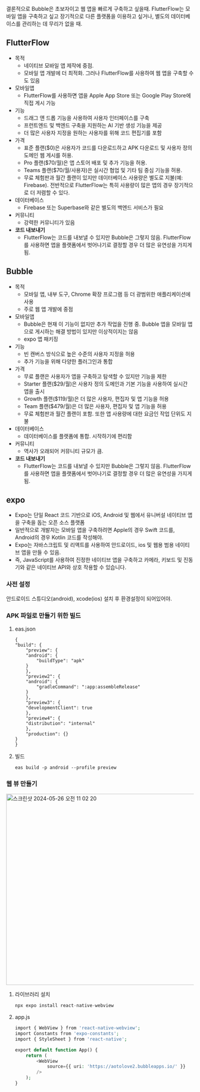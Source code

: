 결론적으로 Bubble은 초보자이고 웹 앱을 빠르게 구축하고 싶을때.
FlutterFlow는 모바일 앱을 구축하고 싶고 장기적으로 다른 플랫폼을 이용하고 싶거나, 별도의 데이터베이스를 관리하는 데 무리가 없을 때. 

## FlutterFlow

- 목적
    - 네이티브 모바일 앱 제작에 중점.
    - 모바일 앱 개발에 더 최적화. 그러나 FlutterFlow를 사용하여 웹 앱을 구축할 수도 있음
- 모바일앱
    - FlutterFlow를 사용하면 앱을 Apple App Store 또는 Google Play Store에 직접 게시 가능
- 기능
    - 드래그 앤 드롭 기능을 사용하여 사용자 인터페이스를 구축
    - 프런트엔드 및 백엔드 구축을 지원하는 AI 기반 생성 기능을 제공
    - 더 많은 사용자 지정을 원하는 사용자를 위해 코드 편집기를 포함
- 가격
    - 표준 플랜($0)은 사용자가 코드를 다운로드하고 APK 다운로드 및 사용자 정의 도메인 웹 게시를 허용.
    - Pro 플랜($70/월)은 앱 스토어 배포 및 추가 기능을 허용.
    - Teams 플랜($70/월/사용자)은 실시간 협업 및 기타 팀 중심 기능을 허용.
    - 무료 체험판과 월간 플랜이 있지만 데이터베이스 사용량은 별도로 지불(예: Firebase). 전반적으로 FlutterFlow는 특히 사용량이 많은 앱의 경우 장기적으로 더 저렴할 수 있다.
- 데이터베이스
    - Firebase 또는 Superbase와 같은 별도의 백엔드 서비스가 필요
- 커뮤니티
    - 강력한 커뮤니티가 있음
- **코드 내보내기**
    - FlutterFlow는 코드를 내보낼 수 있지만 Bubble은 그렇지 않음. FlutterFlow를 사용하면 앱을 플랫폼에서 벗어나기로 결정할 경우 더 많은 유연성을 가지게 됨.

## Bubble

- 목적
    - 모바일 앱, 내부 도구, Chrome 확장 프로그램 등 더 광범위한 애플리케이션에 사용
    - 주로 웹 앱 개발에 중점
- 모바일앱
    - Bubble은 현재 이 기능이 없지만 추가 작업을 진행 중. Bubble 앱을 모바일 앱으로 게시하는 해결 방법이 있지만 이상적이지는 않음
    - expo 앱 패키징
- 기능
    - 빈 캔버스 방식으로 높은 수준의 사용자 지정을 허용
    - 추가 기능을 위해 다양한 플러그인과 통합
- 가격
    - 무료 플랜은 사용자가 앱을 구축하고 탐색할 수 있지만 기능을 제한
    - Starter 플랜($29/월)은 사용자 정의 도메인과 기본 기능을 사용하여 실시간 앱을 출시
    - Growth 플랜($119/월)은 더 많은 사용자, 편집자 및 앱 기능을 허용
    - Team 플랜($479/월)은 더 많은 사용자, 편집자 및 앱 기능을 허용
    - 무료 체험판과 월간 플랜이 포함. 또한 앱 사용량에 대한 요금인 작업 단위도 지불
- 데이터베이스
    - 데이터베이스를 플랫폼에 통합. 시작하기에 편리함
- 커뮤니티
    - 역사가 오래되어 커뮤니티 규모가 큼.
- **코드 내보내기**
    - FlutterFlow는 코드를 내보낼 수 있지만 Bubble은 그렇지 않음. FlutterFlow를 사용하면 앱을 플랫폼에서 벗어나기로 결정할 경우 더 많은 유연성을 가지게 됨.

## expo

- Expo는 단일 React 코드 기반으로 iOS, Android 및 웹에서 유니버설 네이티브 앱을 구축을 돕는 오픈 소스 플랫폼
- 일반적으로 개발자는 모바일 앱을 구축하려면 Apple의 경우 Swift 코드를, Android의 경우 Kotlin 코드를 작성해야.
- Expo는 자바스크립트 및 리액트를 사용하여 안드로이드, ios 및 웹용 범용 네이티브 앱을 만들 수 있음.
- 즉, JavaScript를 사용하여 진정한 네이티브 앱을 구축하고 카메라, 키보드 및 진동기와 같은 네이티브 API와 상호 작용할 수 있습니다.

### 사전 설정

안드로이드 스튜디오(android), xcode(ios) 설치 후 환경설정이 되어있어야. 

### APK 파일로 만들기 위한 빌드

1. eas.json

    ```
    {
    "build": {
        "preview": {
        "android": {
            "buildType": "apk"
        }
        },
        "preview2": {
        "android": {
            "gradleCommand": ":app:assembleRelease"
        }
        },
        "preview3": {
        "developmentClient": true
        },
        "preview4": {
        "distribution": "internal"
        },
        "production": {}
    }
    }
    ```

1. 빌드

    ```
    eas build -p android --profile preview
    ```

### 웹 뷰 만들기

<img width="512" alt="스크린샷 2024-05-26 오전 11 02 20" src="https://github.com/kkatalchae/Presentation_Study/assets/67645131/cb7cadc3-c99c-4675-8c63-869dc8ed98bd">

1. 라이브러리 설치
    
    ```php
    npx expo install react-native-webview
    ```
    
2. app.js
    
    ```php
    import { WebView } from 'react-native-webview';
    import Constants from 'expo-constants';
    import { StyleSheet } from 'react-native';
    
    export default function App() {
        return (
            <WebView
                source={{ uri: 'https://aotolove2.bubbleapps.io/' }}
            />
        );
    }
    
    ```